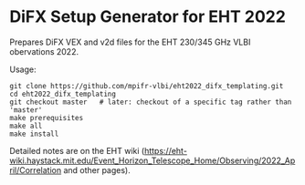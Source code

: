 # DiFX Setup Generator for EHT 2022

Prepares DiFX VEX and v2d files for the EHT 230/345 GHz VLBI obervations 2022.

Usage:

```
git clone https://github.com/mpifr-vlbi/eht2022_difx_templating.git
cd eht2022_difx_templating
git checkout master   # later: checkout of a specific tag rather than 'master'
make prerequisites
make all
make install
```
Detailed notes are on the EHT wiki (https://eht-wiki.haystack.mit.edu/Event_Horizon_Telescope_Home/Observing/2022_April/Correlation and other pages).
